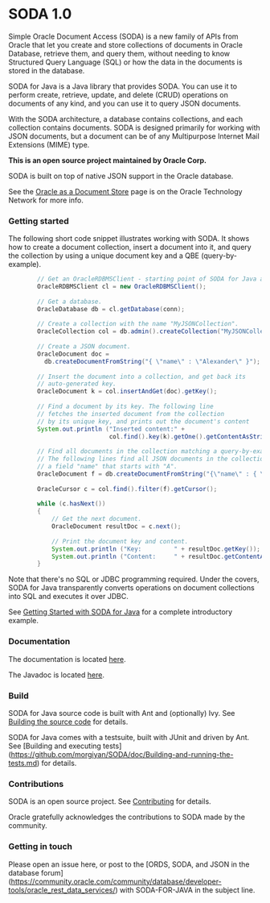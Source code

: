 # SODA 1.0
Simple Oracle Document Access (SODA) is a new family of APIs from Oracle that let you create and store collections of documents in Oracle Database, retrieve them, and query them, without needing to know Structured Query Language (SQL) or how the data in the documents is stored in the database.

SODA for Java is a Java library that provides SODA. You can use it to perform create, retrieve, update, and delete (CRUD) operations on documents of any kind, and you can use it to query JSON documents.

With the SODA architecture, a database contains collections, and each collection contains documents. SODA is designed primarily for working with JSON documents, but a document can be of any Multipurpose Internet Mail Extensions (MIME) type.

**This is an open source project maintained by Oracle Corp.**

SODA is built on top of native JSON support in the Oracle database.

See the [Oracle as a Document Store](http://www.oracle.com/technetwork/database/application-development/oracle-document-store/index.html) page is on the Oracle Technology Network for more info.

### Getting started

The following short code snippet illustrates working with SODA. It shows how to create a document collection, insert a document into it, and query the collection by using a unique document key and a QBE (query-by-example).

```java        
        // Get an OracleRDBMSClient - starting point of SODA for Java application.
        OracleRDBMSClient cl = new OracleRDBMSClient();
 
        // Get a database.
        OracleDatabase db = cl.getDatabase(conn);
 
        // Create a collection with the name "MyJSONCollection".
        OracleCollection col = db.admin().createCollection("MyJSONCollection");
 
        // Create a JSON document.
        OracleDocument doc =
          db.createDocumentFromString("{ \"name\" : \"Alexander\" }");
 
        // Insert the document into a collection, and get back its
        // auto-generated key.
        OracleDocument k = col.insertAndGet(doc).getKey();
 
        // Find a document by its key. The following line
        // fetches the inserted document from the collection
        // by its unique key, and prints out the document's content
        System.out.println ("Inserted content:" + 
                            col.find().key(k).getOne().getContentAsString());
                            
        // Find all documents in the collection matching a query-by-example (QBE).
        // The following lines find all JSON documents in the collection that have 
        // a field "name" that starts with "A".
        OracleDocument f = db.createDocumentFromString("{\"name\" : { \"$startsWith\" : \"A\" }}");
                               
        OracleCursor c = col.find().filter(f).getCursor();
 
        while (c.hasNext())
        {
            // Get the next document.
            OracleDocument resultDoc = c.next();
 
            // Print the document key and content.
            System.out.println ("Key:         " + resultDoc.getKey());
            System.out.println ("Content:     " + resultDoc.getContentAsString());
        }
```

Note that there's no SQL or JDBC programming required. Under the covers, SODA for Java transparently converts operations on document collections into SQL and executes it over JDBC.

See [Getting Started with SODA for Java](https://github.com/oracle/SODA-FOR-JAVA/wiki/Getting-started-with-SODA-for-Java) for a complete introductory example.

### Documentation

The documentation is located [here](http://docs.oracle.com/cd/E63251_01/index.htm).

The Javadoc is located [here](http://oracle.github.io/SODA-FOR-JAVA).

### Build

SODA for Java source code is built with Ant and (optionally) Ivy. See [Building the source code](https://github.com/morgiyan/SODA/wiki/Building-the-source-code) for
details. 

SODA for Java comes with a testsuite, built with JUnit and driven by Ant. See [Building and executing tests]
(https://github.com/morgiyan/SODA/doc/Building-and-running-the-tests.md) for details.

### Contributions

SODA is an open source project. See [Contributing](https://github.com/morgiyan/SODA/blob/master/CONTRIBUTING.md) for details.

Oracle gratefully acknowledges the contributions to SODA made by the community.

### Getting in touch

Please open an issue here, or post to the [ORDS, SODA, and JSON in the database forum] (https://community.oracle.com/community/database/developer-tools/oracle_rest_data_services/) with SODA-FOR-JAVA in the subject line.
